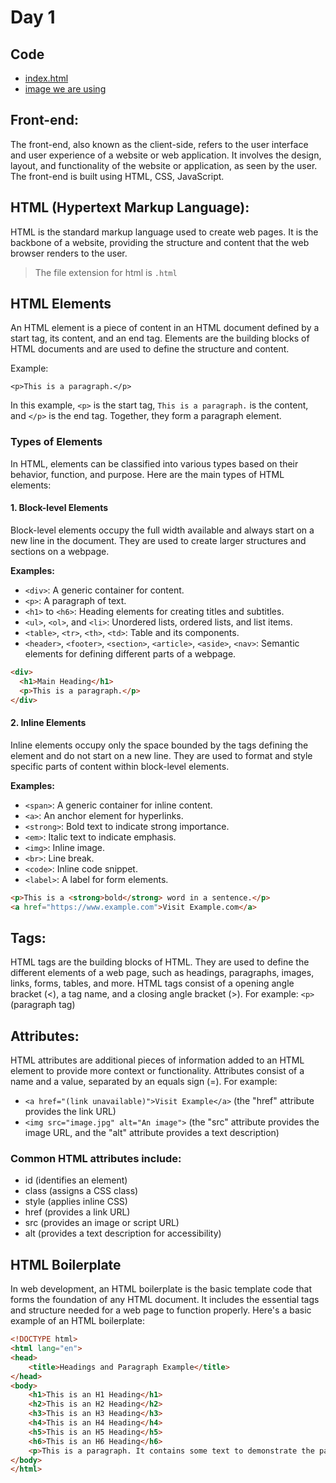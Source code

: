 # Day 1

## Code

- [index.html](./index.html)
- [image we are using](./1680955326122.png)

## Front-end:

The front-end, also known as the client-side, refers to the user interface and user experience of a website or web application. It involves the design, layout, and functionality of the website or application, as seen by the user. The front-end is built using HTML, CSS, JavaScript.

## HTML (Hypertext Markup Language):

HTML is the standard markup language used to create web pages. It is the backbone of a website, providing the structure and content that the web browser renders to the user.

> The file extension for html is `.html`

## HTML Elements

An HTML element is a piece of content in an HTML document defined by a start tag, its content, and an end tag. Elements are the building blocks of HTML documents and are used to define the structure and content.

Example:

```
<p>This is a paragraph.</p>
```

In this example, `<p>` is the start tag, `This is a paragraph.` is the content, and `</p>` is the end tag. Together, they form a paragraph element.

### Types of Elements

In HTML, elements can be classified into various types based on their behavior, function, and purpose. Here are the main types of HTML elements:

#### 1. Block-level Elements

Block-level elements occupy the full width available and always start on a new line in the document. They are used to create larger structures and sections on a webpage.

**Examples:**

- `<div>`: A generic container for content.
- `<p>`: A paragraph of text.
- `<h1>` to `<h6>`: Heading elements for creating titles and subtitles.
- `<ul>`, `<ol>`, and `<li>`: Unordered lists, ordered lists, and list items.
- `<table>`, `<tr>`, `<th>`, `<td>`: Table and its components.
- `<header>`, `<footer>`, `<section>`, `<article>`, `<aside>`, `<nav>`: Semantic elements for defining different parts of a webpage.

```HTML
<div>
  <h1>Main Heading</h1>
  <p>This is a paragraph.</p>
</div>
```

#### 2. Inline Elements

Inline elements occupy only the space bounded by the tags defining the element and do not start on a new line. They are used to format and style specific parts of content within block-level elements.

**Examples:**

- `<span>`: A generic container for inline content.
- `<a>`: An anchor element for hyperlinks.
- `<strong>`: Bold text to indicate strong importance.
- `<em>`: Italic text to indicate emphasis.
- `<img>`: Inline image.
- `<br>`: Line break.
- `<code>`: Inline code snippet.
- `<label>`: A label for form elements.

```HTML
<p>This is a <strong>bold</strong> word in a sentence.</p>
<a href="https://www.example.com">Visit Example.com</a>
```

## Tags:

HTML tags are the building blocks of HTML. They are used to define the different elements of a web page, such as headings, paragraphs, images, links, forms, tables, and more. HTML tags consist of a opening angle bracket (<), a tag name, and a closing angle bracket (>). For example: `<p>` (paragraph tag)

## Attributes:

HTML attributes are additional pieces of information added to an HTML element to provide more context or functionality. Attributes consist of a name and a value, separated by an equals sign (=). For example:

- `<a href="(link unavailable)">Visit Example</a>` (the "href" attribute provides the link URL)
- `<img src="image.jpg" alt="An image">` (the "src" attribute provides the image URL, and the "alt" attribute provides a text description)

### Common HTML attributes include:

- id (identifies an element)
- class (assigns a CSS class)
- style (applies inline CSS)
- href (provides a link URL)
- src (provides an image or script URL)
- alt (provides a text description for accessibility)

## HTML Boilerplate

In web development, an HTML boilerplate is the basic template code that forms the foundation of any HTML document. It includes the essential tags and structure needed for a web page to function properly. Here's a basic example of an HTML boilerplate:

```HTML
<!DOCTYPE html>
<html lang="en">
<head>
    <title>Headings and Paragraph Example</title>
</head>
<body>
    <h1>This is an H1 Heading</h1>
    <h2>This is an H2 Heading</h2>
    <h3>This is an H3 Heading</h3>
    <h4>This is an H4 Heading</h4>
    <h5>This is an H5 Heading</h5>
    <h6>This is an H6 Heading</h6>
    <p>This is a paragraph. It contains some text to demonstrate the paragraph element in HTML. Paragraphs are used to separate blocks of text, making the content more readable.</p>
</body>
</html>
```
